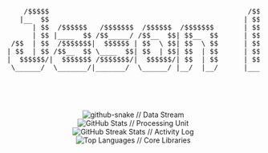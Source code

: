 <div align="center">

  <pre>
    /$$$$$                                               /$$$$$$$            /$$                                         
   |__  $$                                              | $$__  $$          | $$                                         
      | $$  /$$$$$$   /$$$$$$$  /$$$$$$  /$$$$$$$       | $$  \ $$  /$$$$$$ | $$  /$$$$$$  /$$   /$$  /$$$$$$  /$$    /$$
      | $$ |____  $$ /$$_____/ /$$__  $$| $$__  $$      | $$$$$$$  |____  $$| $$ |____  $$| $$  | $$ /$$__  $$|  $$  /$$/
 /$$  | $$  /$$$$$$$|  $$$$$$ | $$  \ $$| $$  \ $$      | $$__  $$  /$$$$$$$| $$  /$$$$$$$| $$  | $$| $$$$$$$$ \  $$/$$/ 
| $$  | $$ /$$__  $$ \____  $$| $$  | $$| $$  | $$      | $$  \ $$ /$$__  $$| $$ /$$__  $$| $$  | $$| $$_____/  \  $$$/  
|  $$$$$$/|  $$$$$$$ /$$$$$$$/|  $$$$$$/| $$  | $$      | $$$$$$$/|  $$$$$$$| $$|  $$$$$$$|  $$$$$$$|  $$$$$$$   \  $/   
 \______/  \_______/|_______/  \______/ |__/  |__/      |_______/  \_______/|__/ \_______/ \____  $$ \_______/    \_/    
                                                                                           /$$  | $$                     
                                                                                          |  $$$$$$/                     
                                                                                           \______/                      

</div>

<div align="center">
  <img src="https://raw.githubusercontent.com/jasonbalayev/jasonbalayev/output/github-snake-dark.svg" alt="github-snake // Data Stream" />
</div>

<div align="center">

  <img src="https://github-readme-stats.vercel.app/api?username=jasonbalayev&show_icons=true&theme=dark&hide_border=true&count_private=true&title_color=00ff00&text_color=ffffff&icon_color=00ffff&bg_color=0d1117" alt="GitHub Stats // Processing Unit" />
  <br/>
  <img src="https://github-readme-streak-stats.herokuapp.com/?user=jasonbalayev&theme=dark&hide_border=true&stroke=00ff00&ring=00ffff&sideNums=ffffff&sideLabels=ffffff&dates=ffffff&background=0d1117" alt="GitHub Streak Stats // Activity Log" />
  <br/>
  <img src="https://github-readme-stats.vercel.app/api/top-langs/?username=jasonbalayev&layout=compact&theme=dark&hide_border=true&title_color=00ff00&text_color=ffffff&icon_color=00ffff&bg_color=0d1117" alt="Top Languages // Core Libraries" />

  <br/>
  <br/>

    <br/>
  <br/>




</div>

<br/>
